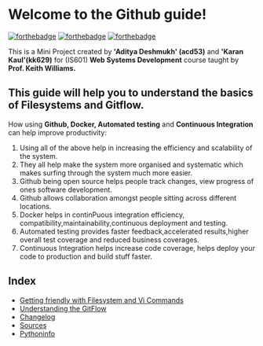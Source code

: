 # Welcome to the Github guide!

[![forthebadge](https://forthebadge.com/images/badges/built-by-developers.svg)](https://forthebadge.com) [![forthebadge](https://forthebadge.com/images/badges/built-with-love.svg)](https://forthebadge.com) [![forthebadge](https://forthebadge.com/images/badges/for-you.svg)](https://forthebadge.com)

This is a Mini Project created by 
**'Aditya Deshmukh' (acd53)** and **'Karan Kaul'(kk629)** for (IS601) **Web Systems Development** course taught by **Prof. Keith Williams.**



## This guide will help you to understand the basics of **Filesystems** and **Gitflow**.


 How using **Github, Docker, Automated testing** and **Continuous Integration** can help improve productivity:

1. Using all of the above help in increasing the efficiency and scalability of the system.
2. They all help make the system more organised and systematic which makes surfing through the system much more easier.
3. Github being open source helps people track changes, view progress of ones software development.
4. Github allows collaboration amongst people sitting across different locations.
5. Docker helps in continPuous integration efficiency, compatibility,maintainability,continuous deployment and testing.
6. Automated testing provides faster feedback,accelerated results,higher overall test coverage and reduced business coverages.
7. Continuous Integration helps increase code coverage, helps deploy your code to production and build stuff faster. 



## Index 

* [Getting friendly with Filesystem and Vi Commands](/vicommands.md)
* [Understanding the GitFlow](/gitflow.md)
* [Changelog](/changelog.md)
* [Sources](/sources.md)
* [Pythoninfo](/Pythoninfo.md)




